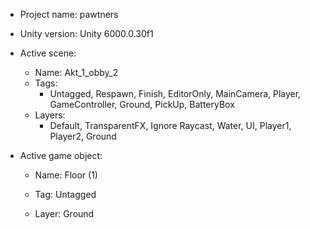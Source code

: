 <!-- UNITY CODE ASSIST INSTRUCTIONS START -->
- Project name: pawtners
- Unity version: Unity 6000.0.30f1

- Active scene:
  - Name: Akt_1_obby_2
  - Tags:
    - Untagged, Respawn, Finish, EditorOnly, MainCamera, Player, GameController, Ground, PickUp, BatteryBox
  - Layers:
    - Default, TransparentFX, Ignore Raycast, Water, UI, Player1, Player2, Ground
- Active game object:
  - Name: Floor (1)

  - Tag: Untagged
  - Layer: Ground
<!-- UNITY CODE ASSIST INSTRUCTIONS END -->
